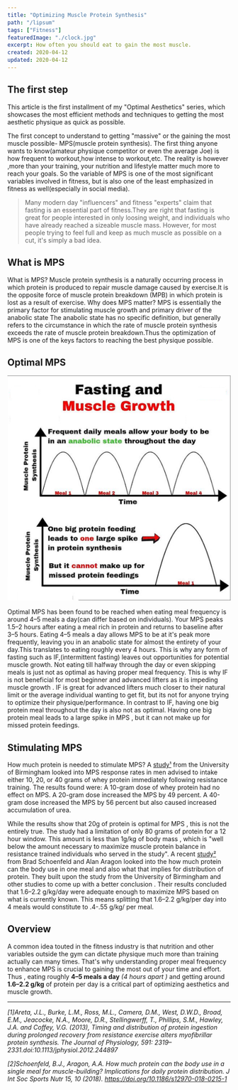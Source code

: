 ```yaml
---
title: "Optimizing Muscle Protein Synthesis"
path: "/lipsum"
tags: ["Fitness"]
featuredImage: "./clock.jpg"
excerpt: How often you should eat to gain the most muscle.
created: 2020-04-12
updated: 2020-04-12
---
```


## The first step

This article is the first installment of my "Optimal Aesthetics" series, which showcases the most efficient methods and techniques to getting the most aesthetic physique as quick as possible.

The first concept to understand to getting "massive" or the gaining the most muscle possible- MPS(muscle protein synthesis). The first thing anyone wants to know(amateur physique competitor or even the average Joe) is how frequent to workout,how intense to workout,etc. The reality is however ,more than your training, your nutrition and lifestyle matter much more to reach your goals. So the variable of MPS is one of the most significant variables involved in fitness, but is also one of the least emphasized in fitness as well(especially in social media).

> Many modern day "influencers" and fitness "experts" claim that fasting is an essential
> part of fitness.They are right that fasting is great for people interested in only loosing weight, and individuals
> who have already reached a sizeable muscle mass. However, for most people trying to feel full and keep as much
> muscle as possible on a cut, it's simply a bad idea.

## What is MPS

What is MPS? Muscle protein synthesis is a naturally occurring process in which protein is produced to repair muscle damage caused by exercise.It is the opposite force of muscle protein breakdown (MPB) in which protein is lost as a result of exercise. Why does MPS matter? MPS is essentially the primary factor for stimulating muscle growth and primary driver of the anabolic state The anabolic state has no specific definition, but generally refers to the circumstance in which the rate of muscle protein synthesis exceeds the rate of muscle protein breakdown.Thus the optimization of MPS is one of the keys factors to reaching the best physique possible.

## Optimal MPS
![MPS Graph](mpsgraph.png)

Optimal MPS has been found to be reached when eating meal frequency is around 4–5 meals a day(can differ based on individuals). Your MPS peaks 1.5–2 hours after eating a meal rich in protein and returns to baseline after 3–5 hours. Eating 4–5 meals a day allows MPS to be at it's peak more frequently, leaving you in an anabolic state for almost the entirety of your day.This translates to eating roughly every 4 hours. This is why any form of fasting such as IF,(intermittent fasting) leaves out opportunities for potential muscle growth. Not eating till halfway through the day or even skipping meals is just not as optimal as having proper meal frequency. This is why IF is not beneficial for most beginner and advanced lifters as it is impeding muscle growth . IF is great for advanced lifters much closer to their natural limit or the average individual wanting to get fit, but its not for anyone trying to optimize their physique/performance. In contrast to IF, having one big protein meal throughout the day is also not as optimal. Having one big protein meal leads to a large spike in MPS , but it can not make up for missed protein feedings.

## Stimulating MPS

How much protein is needed to stimulate MPS? A [study¹](https://physoc.onlinelibrary.wiley.com/doi/full/10.1113/jphysiol.2012.244897) from the University of Birmingham looked into MPS response rates in men advised to intake either 10, 20, or 40 grams of whey protein immediately following resistance training. The results found were:
A 10-gram dose of whey protein had no effect on MPS.
A 20-gram dose increased the MPS by 49 percent.
A 40-gram dose increased the MPS by 56 percent but also caused increased accumulation of urea.

While the results show that 20g of protein is optimal for MPS , this is not the entirely true. The study had a limitation of only 80 grams of protein for a 12 hour window. This amount is less than 1g/kg of body mass , which is "well below the amount necessary to maximize muscle protein balance in resistance trained individuals who served in the study". A recent [study²](https://jissn.biomedcentral.com/articles/10.1186/s12970-018-0215-1) from Brad Schoenfeld and Alan Aragon looked into the how much protein can the body use in one meal and also what that implies for distribution of protein. They built upon the study from the University of Birmingham and other studies to come up with a better conclusion . Their results concluded that 1.6–2.2 g/kg/day were adequate enough to maximize MPS based on what is currently known. This means splitting that 1.6–2.2 g/kg/per day into 4 meals would constitute to .4-.55 g/kg/ per meal.

## Overview

A common idea touted in the fitness industry is that nutrition and other variables outside the gym can dictate physique much more than training actually can many times. That's why understanding proper meal frequency to enhance MPS is crucial to gaining the most out of your time and effort. Thus , eating roughly **4–5 meals a day** *(4 hours apart )* and getting around **1.6–2.2 g/kg** of protein per day is a critical part of optimizing aesthetics and muscle growth.

---

*[1]Areta, J.L., Burke, L.M., Ross, M.L., Camera, D.M., West, D.W.D., Broad, E.M., Jeacocke, N.A., Moore, D.R., Stellingwerff, T., Phillips, S.M., Hawley, J.A. and Coffey, V.G. (2013), Timing and distribution of protein ingestion during prolonged recovery from resistance exercise alters myofibrillar protein synthesis. The Journal of Physiology, 591: 2319–2331.doi:10.1113/jphysiol.2012.244897*

*[2]Schoenfeld, B.J., Aragon, A.A. How much protein can the body use in a single meal for muscle-building? Implications for daily protein distribution. J Int Soc Sports Nutr 15, 10 (2018). https://doi.org/10.1186/s12970-018-0215-1*
